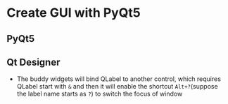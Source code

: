 # Create GUI with PyQt5

## PyQt5

## Qt Designer

- The buddy widgets will bind QLabel to another control, which requires QLabel start with `&` and then it will enable the shortcut `Alt+?`(suppose the label name starts as `?`) to switch the focus of window